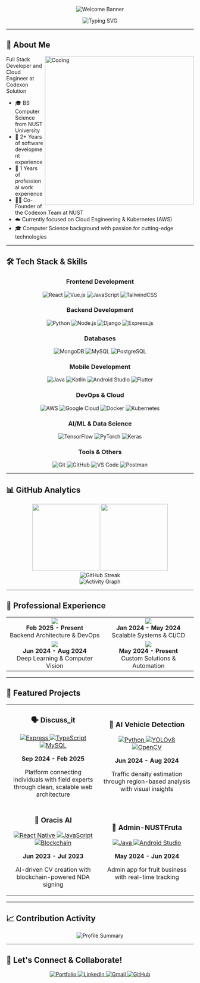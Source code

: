 <p align="center">
  <img src="https://capsule-render.vercel.app/api?type=waving&color=gradient&height=250&section=header&text=Labib+Kamran&desc=Full+Stack+Developer+|+Cloud+Engineer+|+AI/ML+Expert&fontSize=50&descSize=18&descAlignY=65" alt="Welcome Banner"/>
</p>

<div align="center">
  <img src="https://readme-typing-svg.demolab.com?font=Fira+Code&weight=600&size=28&duration=3000&pause=1000&color=3F7EF7&center=true&vCenter=true&width=600&height=100&lines=Full+Stack+Developer;Mobile+Application+Developer;AWS+Engineering+and+Kubernetes;Google+Cloud;2%2B+years+of+coding+experience" alt="Typing SVG" />
</div>


---

## 🚀 About Me

<img align="right" alt="Coding" width="400" src="https://media.giphy.com/media/qgQUggAC3Pfv687qPC/giphy.gif">

Full Stack Developer and Cloud Engineer at Codexon Solution

- 🎓 BS Computer Science from NUST University
- 🚀 2+ Years of software development experience
- 💼 1 Years of professional work experience
- 👨‍💻 Co-Founder of the Codexon Team at NUST
- ☁️ Currently focused on Cloud Engineering & Kubernetes (AWS)
- 🎓 Computer Science background with passion for cutting-edge technologies

---

## 🛠️ Tech Stack & Skills

<div align="center">

### Frontend Development
<p>
  <img src="https://img.shields.io/badge/⚛️-REACT-61DAFB?style=for-the-badge&logo=react&logoColor=black" alt="React"/>
  <img src="https://img.shields.io/badge/🔷-VUEJS-4FC08D?style=for-the-badge&logo=vue.js&logoColor=white" alt="Vue.js"/>
  <img src="https://img.shields.io/badge/🟨-JAVASCRIPT-F7DF1E?style=for-the-badge&logo=javascript&logoColor=black" alt="JavaScript"/>
  <img src="https://img.shields.io/badge/🎨-TAILWINDCSS-38B2AC?style=for-the-badge&logo=tailwind-css&logoColor=white" alt="TailwindCSS"/>
</p>

### Backend Development
<p>
  <img src="https://img.shields.io/badge/🐍-PYTHON-3776AB?style=for-the-badge&logo=python&logoColor=white" alt="Python"/>
  <img src="https://img.shields.io/badge/🟢-NODE.JS-339933?style=for-the-badge&logo=nodedotjs&logoColor=white" alt="Node.js"/>
  <img src="https://img.shields.io/badge/🎯-DJANGO-092E20?style=for-the-badge&logo=django&logoColor=white" alt="Django"/>
  <img src="https://img.shields.io/badge/⚡-EXPRESS.JS-000000?style=for-the-badge&logo=express&logoColor=white" alt="Express.js"/>
</p>

### Databases
<p>
  <img src="https://img.shields.io/badge/🍃-MONGODB-47A248?style=for-the-badge&logo=mongodb&logoColor=white" alt="MongoDB"/>
  <img src="https://img.shields.io/badge/🔵-MYSQL-4479A1?style=for-the-badge&logo=mysql&logoColor=white" alt="MySQL"/>
  <img src="https://img.shields.io/badge/🐘-POSTGRES-336791?style=for-the-badge&logo=postgresql&logoColor=white" alt="PostgreSQL"/>
</p>


### Mobile Development
<p>
  <img src="https://img.shields.io/badge/☕-JAVA-ED8B00?style=for-the-badge&logo=java&logoColor=white" alt="Java"/>
  <img src="https://img.shields.io/badge/🔺-KOTLIN-7F52FF?style=for-the-badge&logo=kotlin&logoColor=white" alt="Kotlin"/>
  <img src="https://img.shields.io/badge/🤖-ANDROID_STUDIO-3DDC84?style=for-the-badge&logo=android-studio&logoColor=white" alt="Android Studio"/>
  <img src="https://img.shields.io/badge/💙-FLUTTER-02569B?style=for-the-badge&logo=flutter&logoColor=white" alt="Flutter"/>
</p>

### DevOps & Cloud
<p>
  <img src="https://img.shields.io/badge/☁️-AWS-232F3E?style=for-the-badge&logo=amazon-aws&logoColor=white" alt="AWS"/>
  <img src="https://img.shields.io/badge/🔶-GOOGLE_CLOUD-4285F4?style=for-the-badge&logo=google-cloud&logoColor=white" alt="Google Cloud"/>
  <img src="https://img.shields.io/badge/🐳-DOCKER-2496ED?style=for-the-badge&logo=docker&logoColor=white" alt="Docker"/>
  <img src="https://img.shields.io/badge/⚙️-KUBERNETES-326CE5?style=for-the-badge&logo=kubernetes&logoColor=white" alt="Kubernetes"/>
</p>

### AI/ML & Data Science
<p>
  <img src="https://img.shields.io/badge/🤖-TENSORFLOW-FF6F00?style=for-the-badge&logo=tensorflow&logoColor=white" alt="TensorFlow"/>
  <img src="https://img.shields.io/badge/🔥-PYTORCH-EE4C2C?style=for-the-badge&logo=pytorch&logoColor=white" alt="PyTorch"/>
  <img src="https://img.shields.io/badge/📊-KERAS-D00000?style=for-the-badge&logo=keras&logoColor=white" alt="Keras"/>
</p>

### Tools & Others
<p>
  <img src="https://img.shields.io/badge/🔧-GIT-F05032?style=for-the-badge&logo=git&logoColor=white" alt="Git"/>
  <img src="https://img.shields.io/badge/🐙-GITHUB-181717?style=for-the-badge&logo=github&logoColor=white" alt="GitHub"/>
  <img src="https://img.shields.io/badge/💻-VS_CODE-007ACC?style=for-the-badge&logo=visual-studio-code&logoColor=white" alt="VS Code"/>
  <img src="https://img.shields.io/badge/📮-POSTMAN-FF6C37?style=for-the-badge&logo=postman&logoColor=white" alt="Postman"/>
</p>

</div>

---

## 📊 GitHub Analytics

<div align="center">
  <img height="180em" src="https://github-readme-stats.vercel.app/api?username=labibkamran&show_icons=true&theme=tokyonight&include_all_commits=true&count_private=true"/>
  <img height="180em" src="https://github-readme-stats.vercel.app/api/top-langs/?username=labibkamran&layout=compact&langs_count=8&theme=tokyonight"/>
</div>

<div align="center">
  <img src="https://github-readme-streak-stats.herokuapp.com/?user=labibkamran&theme=tokyonight" alt="GitHub Streak"/>
</div>

<div align="center">
  <img src="https://github-readme-activity-graph.vercel.app/graph?username=labibkamran&theme=tokyo-night&bg_color=1a1b27&color=70a5fd&line=70a5fd&point=bf91f3&area=true&hide_border=true" alt="Activity Graph"/>
</div>

---

## 💼 Professional Experience

<div align="center">
  <table>
    <tr>
      <td align="center">
        <img src="https://img.shields.io/badge/🚀_Codexon-Co--Founder-FF6B6B?style=for-the-badge&logo=rocket&logoColor=white"/>
        <br><strong>Feb 2025 - Present</strong>
        <br>Backend Architecture & DevOps
      </td>
      <td align="center">
        <img src="https://img.shields.io/badge/💼_Veron_Solutions-Backend_Developer-4ECDC4?style=for-the-badge&logo=code&logoColor=white"/>
        <br><strong>Jan 2024 - May 2024</strong>
        <br>Scalable Systems & CI/CD
      </td>
    </tr>
    <tr>
      <td align="center">
        <img src="https://img.shields.io/badge/🤖_MachVis-AI/ML_Intern-45B7D1?style=for-the-badge&logo=brain&logoColor=white"/>
        <br><strong>Jun 2024 - Aug 2024</strong>
        <br>Deep Learning & Computer Vision
      </td>
      <td align="center">
        <img src="https://img.shields.io/badge/💻_Freelance-Full_Stack_Developer-96CEB4?style=for-the-badge&logo=freelancer&logoColor=white"/>
        <br><strong>May 2024 - Present</strong>
        <br>Custom Solutions & Automation
      </td>
    </tr>
  </table>
</div>

---

## 🎯 Featured Projects

<div align="center">
  <table>
    <tr>
      <td width="50%">
        <h3 align="center">🗣️ Discuss_it</h3>
        <div align="center">
          <a href="#" target="_blank">
            <img src="https://img.shields.io/badge/Express.js-000000?style=for-the-badge&logo=express&logoColor=white" alt="Express"/>
            <img src="https://img.shields.io/badge/TypeScript-007ACC?style=for-the-badge&logo=typescript&logoColor=white" alt="TypeScript"/>
            <img src="https://img.shields.io/badge/MySQL-005C84?style=for-the-badge&logo=mysql&logoColor=white" alt="MySQL"/>
          </a>
          <p><strong>Sep 2024 - Feb 2025</strong></p>
          <p>Platform connecting individuals with field experts through clean, scalable web architecture</p>
        </div>
      </td>
      <td width="50%">
        <h3 align="center">🚗 AI Vehicle Detection</h3>
        <div align="center">
          <a href="#" target="_blank">
            <img src="https://img.shields.io/badge/Python-FFD43B?style=for-the-badge&logo=python&logoColor=blue" alt="Python"/>
            <img src="https://img.shields.io/badge/YOLOv8-00FFFF?style=for-the-badge&logo=yolo&logoColor=black" alt="YOLOv8"/>
            <img src="https://img.shields.io/badge/OpenCV-27338e?style=for-the-badge&logo=OpenCV&logoColor=white" alt="OpenCV"/>
          </a>
          <p><strong>Jun 2024 - Aug 2024</strong></p>
          <p>Traffic density estimation through region-based analysis with visual insights</p>
        </div>
      </td>
    </tr>
    <tr>
      <td width="50%">
        <h3 align="center">🤖 Oracis AI</h3>
        <div align="center">
          <a href="#" target="_blank">
            <img src="https://img.shields.io/badge/React_Native-20232A?style=for-the-badge&logo=react&logoColor=61DAFB" alt="React Native"/>
            <img src="https://img.shields.io/badge/JavaScript-323330?style=for-the-badge&logo=javascript&logoColor=F7DF1E" alt="JavaScript"/>
            <img src="https://img.shields.io/badge/Blockchain-121D33?style=for-the-badge&logo=blockchain&logoColor=white" alt="Blockchain"/>
          </a>
          <p><strong>Jun 2023 - Jul 2023</strong></p>
          <p>AI-driven CV creation with blockchain-powered NDA signing</p>
        </div>
      </td>
      <td width="50%">
        <h3 align="center">📱 Admin-NUSTFruta</h3>
        <div align="center">
          <a href="#" target="_blank">
            <img src="https://img.shields.io/badge/Java-ED8B00?style=for-the-badge&logo=java&logoColor=white" alt="Java"/>
            <img src="https://img.shields.io/badge/Android_Studio-3DDC84?style=for-the-badge&logo=android-studio&logoColor=white" alt="Android Studio"/>
          </a>
          <p><strong>May 2024 - Jun 2024</strong></p>
          <p>Admin app for fruit business with real-time tracking</p>
        </div>
      </td>
    </tr>
  </table>
</div>

---


## 📈 Contribution Activity

<div align="center">
  <img src="https://github-profile-summary-cards.vercel.app/api/cards/profile-details?username=labibkamran&theme=tokyonight" alt="Profile Summary"/>
</div>

---

## 🌟 Let's Connect & Collaborate!

<div align="center">
  <a href="https://www.labibkamran.com">
    <img src="https://img.shields.io/badge/Portfolio-FF7139?style=for-the-badge&logo=Firefox-Browser&logoColor=white" alt="Portfolio"/>
  </a>
  <a href="https://linkedin.com/in/labibkamran">
    <img src="https://img.shields.io/badge/LinkedIn-0077B5?style=for-the-badge&logo=linkedin&logoColor=white" alt="LinkedIn"/>
  </a>
  <a href="mailto:labibkamran2003@gmail.com">
    <img src="https://img.shields.io/badge/Gmail-D14836?style=for-the-badge&logo=gmail&logoColor=white" alt="Gmail"/>
  </a>
  <a href="https://github.com/labibkamran">
    <img src="https://img.shields.io/badge/GitHub-100000?style=for-the-badge&logo=github&logoColor=white" alt="GitHub"/>
  </a>
</div>
